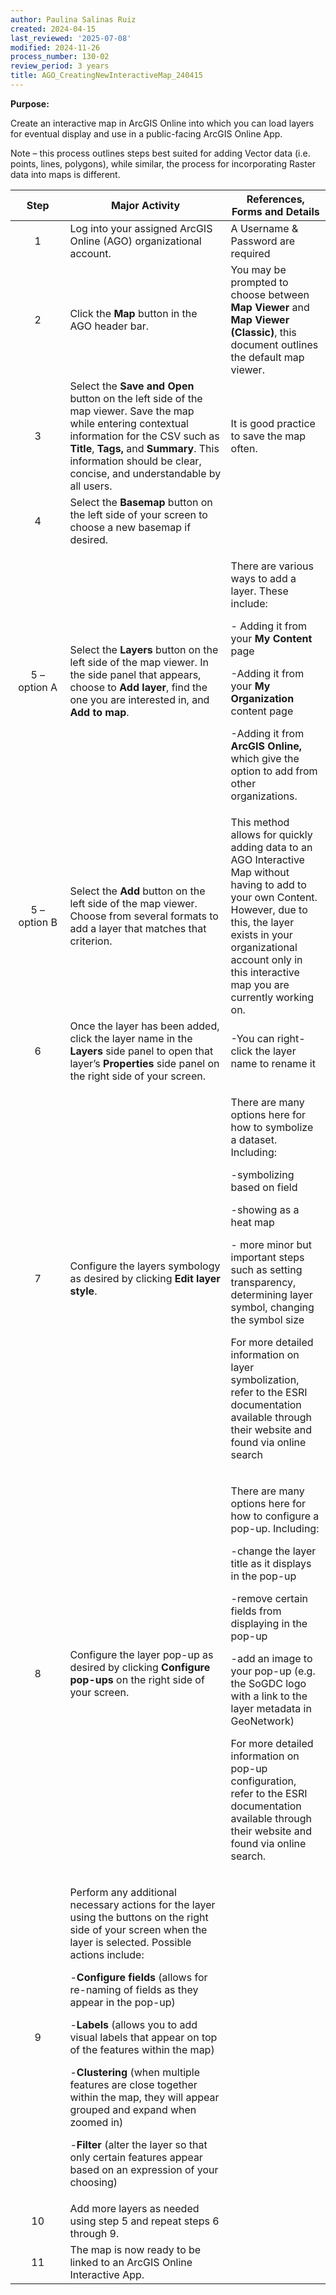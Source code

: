 ```yaml
---
author: Paulina Salinas Ruiz
created: 2024-04-15
last_reviewed: '2025-07-08'
modified: 2024-11-26
process_number: 130-02
review_period: 3 years
title: AGO_CreatingNewInteractiveMap_240415
---
```


**Purpose:**

Create an interactive map in ArcGIS Online into which you can load layers for eventual display and use in a public-facing ArcGIS Online App.

Note – this process outlines steps best suited for adding Vector data (i.e. points, lines, polygons), while similar, the process for incorporating Raster data into maps is different.

<table>
<colgroup>
<col style="width: 17%" />
<col style="width: 50%" />
<col style="width: 31%" />
</colgroup>
<thead>
<tr>
<th style="text-align: center;"><strong>Step</strong></th>
<th><strong>Major Activity</strong></th>
<th><strong>References, Forms and Details</strong></th>
</tr>
</thead>
<tbody>
<tr>
<td style="text-align: center;">1</td>
<td>Log into your assigned ArcGIS Online (AGO) organizational account.</td>
<td>A Username &amp; Password are required</td>
</tr>
<tr>
<td style="text-align: center;">2</td>
<td>Click the <strong>Map</strong> button in the AGO header bar.</td>
<td>You may be prompted to choose between <strong>Map Viewer</strong> and <strong>Map Viewer (Classic)</strong>, this document outlines the default map viewer.</td>
</tr>
<tr>
<td style="text-align: center;">3</td>
<td>Select the <strong>Save and Open</strong> button on the left side of the map viewer. Save the map while entering contextual information for the CSV such as <strong>Title</strong>, <strong>Tags,</strong> and <strong>Summary</strong>. This information should be clear, concise, and understandable by all users.</td>
<td>It is good practice to save the map often.</td>
</tr>
<tr>
<td style="text-align: center;">4</td>
<td>Select the <strong>Basemap</strong> button on the left side of your screen to choose a new basemap if desired.</td>
<td></td>
</tr>
<tr>
<td style="text-align: center;">5 – option A</td>
<td>Select the <strong>Layers</strong> button on the left side of the map viewer. In the side panel that appears, choose to <strong>Add layer</strong>, find the one you are interested in, and <strong>Add to map</strong>.</td>
<td><p>There are various ways to add a layer. These include:</p>
<p>- Adding it from your <strong>My Content</strong> page</p>
<p>-Adding it from your <strong>My Organization</strong> content page</p>
<p>-Adding it from <strong>ArcGIS Online,</strong> which give the option to add from other organizations.</p></td>
</tr>
<tr>
<td style="text-align: center;">5 – option B</td>
<td>Select the <strong>Add</strong> button on the left side of the map viewer. Choose from several formats to add a layer that matches that criterion.</td>
<td>This method allows for quickly adding data to an AGO Interactive Map without having to add to your own Content. However, due to this, the layer exists in your organizational account only in this interactive map you are currently working on.</td>
</tr>
<tr>
<td style="text-align: center;">6</td>
<td>Once the layer has been added, click the layer name in the <strong>Layers</strong> side panel to open that layer’s <strong>Properties</strong> side panel on the right side of your screen.</td>
<td>-You can right-click the layer name to rename it</td>
</tr>
<tr>
<td style="text-align: center;">7</td>
<td>Configure the layers symbology as desired by clicking <strong>Edit layer style</strong>.</td>
<td><p>There are many options here for how to symbolize a dataset. Including:</p>
<p>-symbolizing based on field</p>
<p>-showing as a heat map</p>
<p>- more minor but important steps such as setting transparency, determining layer symbol, changing the symbol size</p>
<p>For more detailed information on layer symbolization, refer to the ESRI documentation available through their website and found via online search</p></td>
</tr>
<tr>
<td style="text-align: center;">8</td>
<td>Configure the layer pop-up as desired by clicking <strong>Configure pop-ups</strong> on the right side of your screen.</td>
<td><p>There are many options here for how to configure a pop-up. Including:</p>
<p>-change the layer title as it displays in the pop-up</p>
<p>-remove certain fields from displaying in the pop-up</p>
<p>-add an image to your pop-up (e.g. the SoGDC logo with a link to the layer metadata in GeoNetwork)</p>
<p>For more detailed information on pop-up configuration, refer to the ESRI documentation available through their website and found via online search.</p></td>
</tr>
<tr>
<td style="text-align: center;">9</td>
<td><p>Perform any additional necessary actions for the layer using the buttons on the right side of your screen when the layer is selected. Possible actions include:</p>
<p>-<strong>Configure fields</strong> (allows for re-naming of fields as they appear in the pop-up)</p>
<p>-<strong>Labels</strong> (allows you to add visual labels that appear on top of the features within the map)</p>
<p>-<strong>Clustering</strong> (when multiple features are close together within the map, they will appear grouped and expand when zoomed in)</p>
<p>-<strong>Filter</strong> (alter the layer so that only certain features appear based on an expression of your choosing)</p></td>
<td></td>
</tr>
<tr>
<td style="text-align: center;">10</td>
<td>Add more layers as needed using step 5 and repeat steps 6 through 9.</td>
<td></td>
</tr>
<tr>
<td style="text-align: center;">11</td>
<td>The map is now ready to be linked to an ArcGIS Online Interactive App.</td>
<td></td>
</tr>
</tbody>
</table>